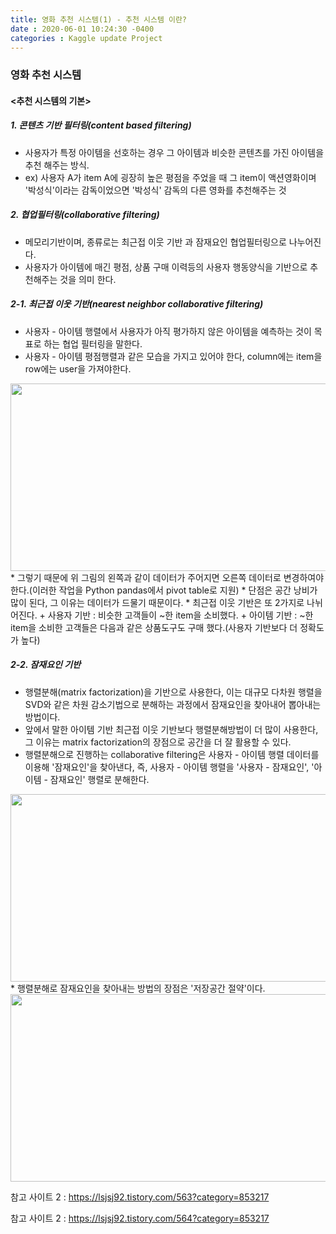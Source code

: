 ```yaml
---
title: 영화 추천 시스템(1) - 추천 시스템 이란?  
date : 2020-06-01 10:24:30 -0400
categories : Kaggle update Project
---
```


### 영화 추천 시스템

#### <추천 시스템의 기본>
##### 1. 콘텐츠 기반 필터링(content based filtering) 
* 사용자가 특정 아이템을 선호하는 경우 그 아이템과 비슷한 콘텐츠를 가진 아이템을 추천 해주는 방식.
* ex) 사용자 A가 item A에 굉장히 높은 평점을 주었을 때 그 item이 액션영화이며 '박성식'이라는 감독이었으면 '박성식' 감독의 다른 영화를 추천해주는 것 


##### 2. 협업필터링(collaborative filtering)
* 메모리기반이며, 종류로는 최근접 이웃 기반 과 잠재요인 협업필터링으로 나누어진다.
* 사용자가 아이템에 매긴 평점, 상품 구매 이력등의 사용자 행동양식을 기반으로 추천해주는 것을 의미 한다.



##### 2-1. 최근접 이웃 기반(nearest neighbor collaborative filtering)
* 사용자 - 아이템 행렬에서 사용자가 아직 평가하지 않은 아이템을 예측하는 것이 목표로 하는 협업 필터링을 말한다.
* 사용자 - 아이템 평점행렬과 같은 모습을 가지고 있어야 한다, column에는 item을 row에는 user을 가져야한다.
<img src="https://user-images.githubusercontent.com/60723495/83366679-958e6280-a3eb-11ea-97b0-80fc29b7e183.png" width="700" height="300">
* 그렇기 때문에 위 그림의 왼쪽과 같이 데이터가 주어지면 오른쪽 데이터로 변경하여야 한다.(이러한 작업을 Python pandas에서 pivot table로 지원)
* 단점은 공간 낭비가 많이 된다, 그 이유는 데이터가 드물기 때문이다.
* 최근접 이웃 기반은 또 2가지로 나뉘어진다.
  + 사용자 기반 : 비슷한 고객들이 ~한 item을 소비했다.
  + 아이템 기반 : ~한 item을 소비한 고객들은 다음과 같은 상품도구도 구매 했다.(사용자 기반보다 더 정확도가 높다)



##### 2-2. 잠재요인 기반
* 행렬분해(matrix factorization)을 기반으로 사용한다, 이는 대규모 다차원 행렬을 SVD와 같은 차원 감소기법으로 분해하는 과정에서 잠재요인을 찾아내어 뽑아내는 방법이다.
* 앞에서 말한 아이템 기반 최근접 이웃 기반보다 행렬분해방법이 더 많이 사용한다, 그 이유는 matrix factorization의 장점으로 공간을 더 잘 활용할 수 있다.
* 행렬분해으로 진행하는 collaborative filtering은 사용자 - 아이템 행렬 데이터를 이용해 '잠재요인'을 찾아낸다, 즉, 사용자 - 아이템 행렬을 '사용자 - 잠재요인', '아이템 - 잠재요인' 행렬로 분해한다.
<img src="https://user-images.githubusercontent.com/60723495/83367382-37637e80-a3ef-11ea-8eed-7ca230aa9c44.png" width="700" height="300">
* 행렬분해로 잠재요인을 찾아내는 방법의 장점은 '저장공간 절약'이다.
<img src="https://user-images.githubusercontent.com/60723495/83367750-169c2880-a3f1-11ea-88c6-4d75fd0fd943.png" width="700" height="300">

참고 사이트 2 : <https://lsjsj92.tistory.com/563?category=853217>



참고 사이트 2 : <https://lsjsj92.tistory.com/564?category=853217>
